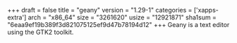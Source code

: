 +++
draft = false
title = "geany"
version = "1.29-1"
categories = ['xapps-extra']
arch = "x86_64"
size = "3261620"
usize = "12921871"
sha1sum = "6eaa9ef19b389f3d821075125ef9d47b78194d12"
+++
Geany is a text editor using the GTK2 toolkit.